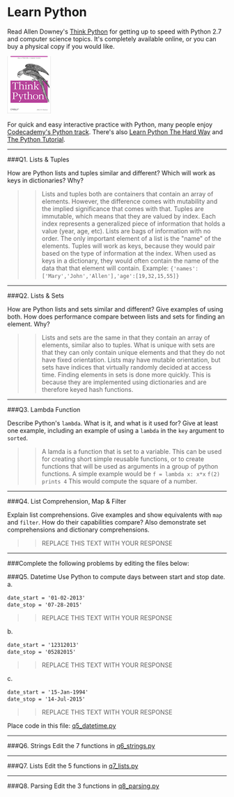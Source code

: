 # Learn Python

Read Allen Downey's [Think Python](http://www.greenteapress.com/thinkpython/) for getting up to speed with Python 2.7 and computer science topics. It's completely available online, or you can buy a physical copy if you would like.

<a href="http://www.greenteapress.com/thinkpython/"><img src="img/think_python.png" style="width: 100px;" target="_blank"></a>

For quick and easy interactive practice with Python, many people enjoy [Codecademy's Python track](http://www.codecademy.com/en/tracks/python). There's also [Learn Python The Hard Way](http://learnpythonthehardway.org/book/) and [The Python Tutorial](https://docs.python.org/2/tutorial/).

---

###Q1. Lists &amp; Tuples

How are Python lists and tuples similar and different? Which will work as keys in dictionaries? Why?

>> Lists and tuples both are containers that contain an array of elements. However, the difference comes with mutability and the implied significance that comes with that. Tuples are immutable, which means that they are valued by index. Each index represents a generalized piece of information that holds a value (year, age, etc). Lists are bags of information with no order. The only important element of a list is the "name" of the elements. Tuples will work as keys, because they would pair based on the type of information at the index. When used as keys in a dictionary, they would often contain the name of the data that that element will contain. Example: ```{'names':['Mary','John','Allen'],'age':[19,32,15,55]}```

---

###Q2. Lists &amp; Sets

How are Python lists and sets similar and different? Give examples of using both. How does performance compare between lists and sets for finding an element. Why?

>> Lists and sets are the same in that they contain an array of elements, similar also to tuples. What is unique with sets are that they can only contain unique elements and that they do not have fixed orientation. Lists may have mutable orientation, but sets have indices that virtually randomly decided at access time. Finding elements in sets is done more quickly. This is because they are implemented using dictionaries and are therefore keyed hash functions. 

---

###Q3. Lambda Function

Describe Python's `lambda`. What is it, and what is it used for? Give at least one example, including an example of using a `lambda` in the `key` argument to `sorted`.

>> A lamda is a function that is set to a variable. This can be used for creating short simple reusable functions, or to create functions that will be used as arguments in a group of python functions. A simple example would be ```f = lambda x: x*x```  ```f(2) prints 4``` This would compute the square of a number. 

---

###Q4. List Comprehension, Map &amp; Filter

Explain list comprehensions. Give examples and show equivalents with `map` and `filter`. How do their capabilities compare? Also demonstrate set comprehensions and dictionary comprehensions.

>> REPLACE THIS TEXT WITH YOUR RESPONSE

---

###Complete the following problems by editing the files below:

###Q5. Datetime
Use Python to compute days between start and stop date.   
a.  

```
date_start = '01-02-2013'    
date_stop = '07-28-2015'
```

>> REPLACE THIS TEXT WITH YOUR RESPONSE

b.  
```
date_start = '12312013'  
date_stop = '05282015'  
```

>> REPLACE THIS TEXT WITH YOUR RESPONSE

c.  
```
date_start = '15-Jan-1994'      
date_stop = '14-Jul-2015'  
```

>> REPLACE THIS TEXT WITH YOUR RESPONSE  

Place code in this file: [q5_datetime.py](python/q5_datetime.py)

---

###Q6. Strings
Edit the 7 functions in [q6_strings.py](python/q6_strings.py)

---

###Q7. Lists
Edit the 5 functions in [q7_lists.py](python/q7_lists.py)

---

###Q8. Parsing
Edit the 3 functions in [q8_parsing.py](python/q8_parsing.py)





